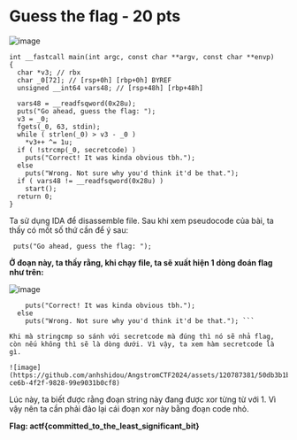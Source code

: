 # Guess the flag - 20 pts

![image](https://github.com/anhshidou/AngstromCTF2024/assets/120787381/e11a911c-5c7d-4378-aa7c-5a053c14ea3c)

```
int __fastcall main(int argc, const char **argv, const char **envp)
{
  char *v3; // rbx
  char _0[72]; // [rsp+0h] [rbp+0h] BYREF
  unsigned __int64 vars48; // [rsp+48h] [rbp+48h]

  vars48 = __readfsqword(0x28u);
  puts("Go ahead, guess the flag: ");
  v3 = _0;
  fgets(_0, 63, stdin);
  while ( strlen(_0) > v3 - _0 )
    *v3++ ^= 1u;
  if ( !strcmp(_0, secretcode) )
    puts("Correct! It was kinda obvious tbh.");
  else
    puts("Wrong. Not sure why you'd think it'd be that.");
  if ( vars48 != __readfsqword(0x28u) )
    start();
  return 0;
}
```

Ta sử dụng IDA để disassemble file. Sau khi xem pseudocode của bài, ta thấy có mốt số thứ cần để ý sau:

```  puts("Go ahead, guess the flag: "); ```

**Ở đoạn này, ta thấy rằng, khi chạy file, ta sẽ xuất hiện 1 dòng đoán flag như trên:**

![image](https://github.com/anhshidou/AngstromCTF2024/assets/120787381/07ef046a-0f8e-4072-ad4f-46b65d576c5c)


``` if ( !strcmp(_0, secretcode) )
    puts("Correct! It was kinda obvious tbh.");
  else
    puts("Wrong. Not sure why you'd think it'd be that."); ```

Khi mà stringcmp so sánh với secretcode mà đúng thì nó sẽ nhả flag, còn nếu không thì sẽ là dòng dưới. Vì vậy, ta xem hàm secretcode là gì.

![image](https://github.com/anhshidou/AngstromCTF2024/assets/120787381/50db3b1b-ce6b-4f2f-9828-99e9031b0cf8)

```

Lúc này, ta biết được rằng đoạn string này đang được xor từng từ với 1. Vì vậy nên ta cần phải đảo lại cái đoạn xor này bằng đoạn code nhỏ.


**Flag: actf{committed_to_the_least_significant_bit}**
